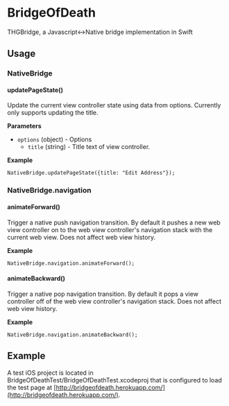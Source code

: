 # BridgeOfDeath

THGBridge, a Javascript&lt;->Native bridge implementation in Swift

## Usage

### NativeBridge

#### updatePageState()

Update the current view controller state using data from options. Currently only supports updating the title.

**Parameters**

- `options` (object) - Options
  - `title` (string) - Title text of view controller.

**Example**

```
NativeBridge.updatePageState({title: "Edit Address"});

```

### NativeBridge.navigation

#### animateForward()

Trigger a native push navigation transition. By default it pushes a new web view controller on to the web view controller's navigation stack with the current web view. Does not affect web view history.

**Example**

```
NativeBridge.navigation.animateForward();

```

#### animateBackward()

Trigger a native pop navigation transition. By default it pops a view controller off of the web view controller's navigation stack. Does not affect web view history.

**Example**

```
NativeBridge.navigation.animateBackward();

```

## Example

A test iOS project is located in BridgeOfDeathTest/BridgeOfDeathTest.xcodeproj that is configured to load the test page at [http://bridgeofdeath.herokuapp.com/](http://bridgeofdeath.herokuapp.com/).